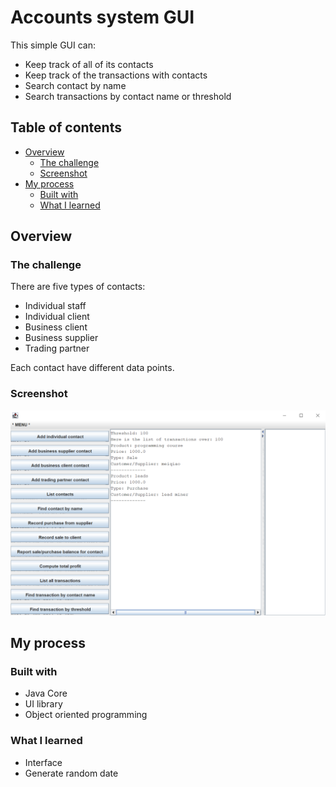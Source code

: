 # Accounts system GUI

This simple GUI can:

- Keep track of all of its contacts 
- Keep track of the transactions with contacts
- Search contact by name
- Search transactions by contact name or threshold

## Table of contents

- [Overview](#overview)
  - [The challenge](#the-challenge)
  - [Screenshot](#screenshot)
- [My process](#my-process)
  - [Built with](#built-with)
  - [What I learned](#what-i-learned)

## Overview

### The challenge

There are five types of contacts:

- Individual staff
- Individual client
- Business client
- Business supplier
- Trading partner

Each contact have different data points.

### Screenshot
![screenshot](https://github.com/erinchocolate/swen501/blob/master/Java-accounts-system/Screenshot.PNG)
## My process

### Built with

- Java Core
- UI library
- Object oriented programming

### What I learned

- Interface
- Generate random date

